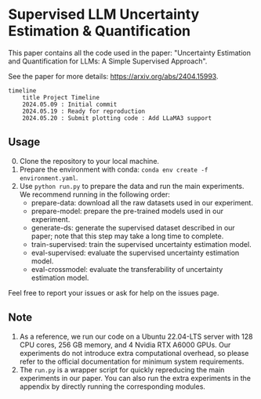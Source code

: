 # Supervised LLM Uncertainty Estimation & Quantification

This paper contains all the code used in the paper: "Uncertainty Estimation and Quantification for LLMs: A Simple Supervised Approach".

See the paper for more details: https://arxiv.org/abs/2404.15993.

```mermaid
timeline
    title Project Timeline
    2024.05.09 : Initial commit
    2024.05.19 : Ready for reproduction
    2024.05.20 : Submit plotting code : Add LLaMA3 support
```

## Usage

0. Clone the repository to your local machine.
1. Prepare the environment with conda: `conda env create -f environment.yaml`.
2. Use `python run.py` to prepare the data and run the main experiments. We recommend running in the following order:
    - prepare-data: download all the raw datasets used in our experiment.
    - prepare-model: prepare the pre-trained models used in our experiment.
    - generate-ds: generate the supervised dataset described in our paper; note that this step may take a long time to complete.
    - train-supervised: train the supervised uncertainty estimation model.
    - eval-supervised: evaluate the supervised uncertainty estimation model.
    - eval-crossmodel: evaluate the transferability of uncertainty estimation model.

Feel free to report your issues or ask for help on the issues page.
    
## Note

1. As a reference, we run our code on a Ubuntu 22.04-LTS server with 128 CPU cores, 256 GB memory, and 4 Nvidia RTX A6000 GPUs. Our experiments do not introduce extra computational overhead, so please refer to the official documentation for minimum system requirements.
2. The `run.py` is a wrapper script for quickly repreducing the main experiments in our paper. You can also run the extra experiments in the appendix by directly running the corresponding modules.